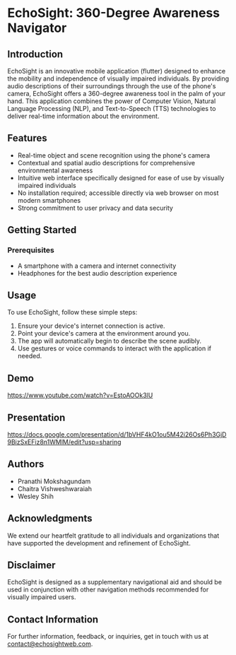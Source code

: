 # EchoSight: 360-Degree Awareness Navigator

## Introduction
EchoSight is an innovative mobile application (flutter) designed to enhance the mobility and independence of visually impaired individuals. By providing audio descriptions of their surroundings through the use of the phone's camera, EchoSight offers a 360-degree awareness tool in the palm of your hand. This application combines the power of Computer Vision, Natural Language Processing (NLP), and Text-to-Speech (TTS) technologies to deliver real-time information about the environment.

## Features
- Real-time object and scene recognition using the phone's camera
- Contextual and spatial audio descriptions for comprehensive environmental awareness
- Intuitive web interface specifically designed for ease of use by visually impaired individuals
- No installation required; accessible directly via web browser on most modern smartphones
- Strong commitment to user privacy and data security

## Getting Started

### Prerequisites
- A smartphone with a camera and internet connectivity
- Headphones for the best audio description experience

## Usage
To use EchoSight, follow these simple steps:
1. Ensure your device's internet connection is active.
2. Point your device's camera at the environment around you.
3. The app will automatically begin to describe the scene audibly.
4. Use gestures or voice commands to interact with the application if needed.
## Demo 
https://www.youtube.com/watch?v=EstoAOOk3lU

## Presentation
https://docs.google.com/presentation/d/1bVHF4kO1ou5M42i26Os6Ph3GjD9BizSxEFiz8n1WMlM/edit?usp=sharing
## Authors
- Pranathi Mokshagundam
- Chaitra Vishweshwaraiah
- Wesley Shih

## Acknowledgments
We extend our heartfelt gratitude to all individuals and organizations that have supported the development and refinement of EchoSight.


## Disclaimer
EchoSight is designed as a supplementary navigational aid and should be used in conjunction with other navigation methods recommended for visually impaired users.

## Contact Information
For further information, feedback, or inquiries, get in touch with us at contact@echosightweb.com.

